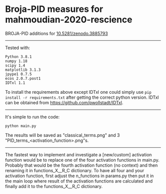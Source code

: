 # Broja-PID measures for mahmoudian-2020-rescience

BROJA-PID additions for [10.5281/zenodo.3885793](https://zenodo.org/record/3885793)

---

Tested with:
```
Python 3.8.1
numpy 1.18
scipy 1.4  
matplotlib 3.1.3
jpype1 0.7.5
ecos 2.0.7.post1
IDTxl 1.1
```
To install the requirements above except IDTxl one could simply use ```pip install -r requirements.txt``` after getting the correct python version. IDTxl can be obtained from https://github.com/pwollstadt/IDTxl.

---

It's simple to run the code:
```
python main.py
```
The results will be saved as "classical_terms.png" and 3 "PID_terms_<activation_function>.png"s.

---


The fastest way to implement and investigate a [new/custom] activation function would be to replace one of the four activation functions in main.py. Probably that would be the fourth activation function (no context) and then renaming it in functions_X__R_C dictionary. To have all four and your activation function, first adjust the n_functions in params.py then put it in the main loop where result of the activation functions are calculated and finally add it to the functions_X__R_C dictionary.
